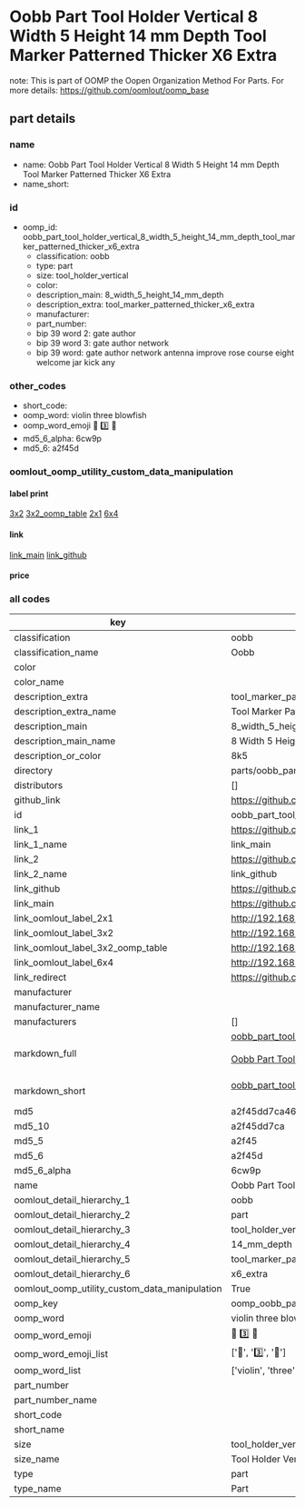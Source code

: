 # Oobb Part Tool Holder Vertical 8 Width 5 Height 14 mm Depth Tool Marker Patterned Thicker X6 Extra  

note: This is part of OOMP the Oopen Organization Method For Parts. For more details: https://github.com/oomlout/oomp_base

##  part details
  







### name
* name: Oobb Part Tool Holder Vertical 8 Width 5 Height 14 mm Depth Tool Marker Patterned Thicker X6 Extra
* name_short: 
### id
* oomp_id: oobb_part_tool_holder_vertical_8_width_5_height_14_mm_depth_tool_marker_patterned_thicker_x6_extra
  * classification: oobb
  * type: part
  * size: tool_holder_vertical
  * color: 
  * description_main: 8_width_5_height_14_mm_depth
  * description_extra: tool_marker_patterned_thicker_x6_extra
  * manufacturer: 
  * part_number: 
  * bip 39 word 2: gate author
  * bip 39 word 3: gate author network
  * bip 39 word: gate author network antenna improve rose course eight welcome jar kick any

### other_codes
* short_code: 
* oomp_word: violin three blowfish
* oomp_word_emoji :violin: :three: :blowfish:
* md5_6_alpha: 6cw9p
* md5_6: a2f45d






### oomlout_oomp_utility_custom_data_manipulation
#### label print
[3x2](http://192.168.1.245:1112/?label=oomp%206cw9p)
[3x2_oomp_table](http://192.168.1.108:1112/?label=oomp%206cw9p)
[2x1](http://192.168.1.242:1112/?label=oomp%206cw9p)
[6x4](http://192.168.1.55:1112/?label=oomp%206cw9p)    

#### link

[link_main](https://github.com/oomlout/oomlout_oomp_version_1_messy/tree/main/parts/oobb_part_tool_holder_vertical_8_width_5_height_14_mm_depth_tool_marker_patterned_thicker_x6_extra) [link_github](https://github.com/oomlout/oomlout_oomp_version_1_messy/tree/main/parts/oobb_part_tool_holder_vertical_8_width_5_height_14_mm_depth_tool_marker_patterned_thicker_x6_extra)                             

#### price







### all codes 
| key | value |  
| --- | --- |  
| classification | oobb |  
| classification_name | Oobb |  
| color |  |  
| color_name |  |  
| description_extra | tool_marker_patterned_thicker_x6_extra |  
| description_extra_name | Tool Marker Patterned Thicker X6 Extra |  
| description_main | 8_width_5_height_14_mm_depth |  
| description_main_name | 8 Width 5 Height 14 mm Depth |  
| description_or_color | 8k5 |  
| directory | parts/oobb_part_tool_holder_vertical_8_width_5_height_14_mm_depth_tool_marker_patterned_thicker_x6_extra |  
| distributors | [] |  
| github_link | https://github.com/oomlout/oomlout_oomp_part_src/tree/main/parts/oobb_part_tool_holder_vertical_8_width_5_height_14_mm_depth_tool_marker_patterned_thicker_x6_extra |  
| id | oobb_part_tool_holder_vertical_8_width_5_height_14_mm_depth_tool_marker_patterned_thicker_x6_extra |  
| link_1 | https://github.com/oomlout/oomlout_oomp_version_1_messy/tree/main/parts/oobb_part_tool_holder_vertical_8_width_5_height_14_mm_depth_tool_marker_patterned_thicker_x6_extra |  
| link_1_name | link_main |  
| link_2 | https://github.com/oomlout/oomlout_oomp_version_1_messy/tree/main/parts/oobb_part_tool_holder_vertical_8_width_5_height_14_mm_depth_tool_marker_patterned_thicker_x6_extra |  
| link_2_name | link_github |  
| link_github | https://github.com/oomlout/oomlout_oomp_version_1_messy/tree/main/parts/oobb_part_tool_holder_vertical_8_width_5_height_14_mm_depth_tool_marker_patterned_thicker_x6_extra |  
| link_main | https://github.com/oomlout/oomlout_oomp_version_1_messy/tree/main/parts/oobb_part_tool_holder_vertical_8_width_5_height_14_mm_depth_tool_marker_patterned_thicker_x6_extra |  
| link_oomlout_label_2x1 | http://192.168.1.242:1112/?label=oomp%206cw9p |  
| link_oomlout_label_3x2 | http://192.168.1.245:1112/?label=oomp%206cw9p |  
| link_oomlout_label_3x2_oomp_table | http://192.168.1.108:1112/?label=oomp%206cw9p |  
| link_oomlout_label_6x4 | http://192.168.1.55:1112/?label=oomp%206cw9p |  
| link_redirect | https://github.com/oomlout/oomlout_oomp_version_1_messy/tree/main/parts/oobb_part_tool_holder_vertical_8_width_5_height_14_mm_depth_tool_marker_patterned_thicker_x6_extra |  
| manufacturer |  |  
| manufacturer_name |  |  
| manufacturers | [] |  
| markdown_full | [oobb_part_tool_holder_vertical_8_width_5_height_14_mm_depth_tool_marker_patterned_thicker_x6_extra](none)<br>[](none)<br>[Oobb Part Tool Holder Vertical 8 Width 5 Height 14 Mm Depth Tool Marker Patterned Thicker X6 Extra](none)<br><br> |  
| markdown_short | [oobb_part_tool_holder_vertical_8_width_5_height_14_mm_depth_tool_marker_patterned_thicker_x6_extra](none)<br><br> |  
| md5 | a2f45dd7ca46e62af039009d2983db02 |  
| md5_10 | a2f45dd7ca |  
| md5_5 | a2f45 |  
| md5_6 | a2f45d |  
| md5_6_alpha | 6cw9p |  
| name | Oobb Part Tool Holder Vertical 8 Width 5 Height 14 mm Depth Tool Marker Patterned Thicker X6 Extra |  
| oomlout_detail_hierarchy_1 | oobb |  
| oomlout_detail_hierarchy_2 | part |  
| oomlout_detail_hierarchy_3 | tool_holder_vertical |  
| oomlout_detail_hierarchy_4 | 14_mm_depth |  
| oomlout_detail_hierarchy_5 | tool_marker_patterned_thicker |  
| oomlout_detail_hierarchy_6 | x6_extra |  
| oomlout_oomp_utility_custom_data_manipulation | True |  
| oomp_key | oomp_oobb_part_tool_holder_vertical_8_width_5_height_14_mm_depth_tool_marker_patterned_thicker_x6_extra |  
| oomp_word | violin three blowfish |  
| oomp_word_emoji | :violin: :three: :blowfish: |  
| oomp_word_emoji_list | [':violin:', ':three:', ':blowfish:'] |  
| oomp_word_list | ['violin', 'three', 'blowfish'] |  
| part_number |  |  
| part_number_name |  |  
| short_code |  |  
| short_name |  |  
| size | tool_holder_vertical |  
| size_name | Tool Holder Vertical |  
| type | part |  
| type_name | Part |  
